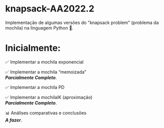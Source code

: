 # knapsack-AA2022.2
Implementação de algumas versões do "knapsack problem" (problema da mochila) na linguagem Python 🐍.

# Inicialmente:
✅ Implementar a mochila exponencial

✅ Implementar a mochila “memoizada”  
___Parcialmente Completo___.

✅ Implementar a mochila PD

✅ Implementar a mochilaIK (aproximação)  
___Parcialmente Completo___.

📊 Análises comparativas e conclusões  
___A fazer___.
